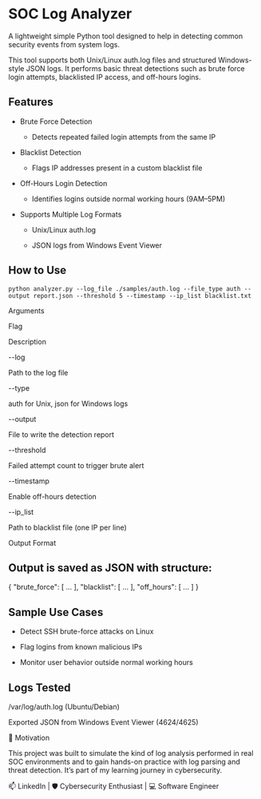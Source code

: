 # SOC Log Analyzer

A lightweight simple Python tool designed to help in detecting common security events from system logs.

This tool supports both Unix/Linux auth.log files and structured Windows-style JSON logs. It performs basic threat detections such as brute force login attempts, blacklisted IP access, and off-hours logins.

## Features

- Brute Force Detection

    - Detects repeated failed login attempts from the same IP

- Blacklist Detection

    - Flags IP addresses present in a custom blacklist file

- Off-Hours Login Detection

    - Identifies logins outside normal working hours (9AM–5PM)

- Supports Multiple Log Formats

    - Unix/Linux auth.log

    - JSON logs from Windows Event Viewer

## How to Use

```
python analyzer.py --log_file ./samples/auth.log --file_type auth --output report.json --threshold 5 --timestamp --ip_list blacklist.txt
```
Arguments

Flag

Description

--log

Path to the log file

--type

auth for Unix, json for Windows logs

--output

File to write the detection report

--threshold

Failed attempt count to trigger brute alert

--timestamp

Enable off-hours detection

--ip_list

Path to blacklist file (one IP per line)

Output Format

## Output is saved as JSON with structure:

{
  "brute_force": [ ... ],
  "blacklist": [ ... ],
  "off_hours": [ ... ]
}

## Sample Use Cases

- Detect SSH brute-force attacks on Linux

- Flag logins from known malicious IPs

- Monitor user behavior outside normal working hours

## Logs Tested

/var/log/auth.log (Ubuntu/Debian)

Exported JSON from Windows Event Viewer (4624/4625)

📌 Motivation

This project was built to simulate the kind of log analysis performed in real SOC environments and to gain hands-on practice with log parsing and threat detection. It’s part of my learning journey in cybersecurity.


📫 LinkedIn | 🛡️ Cybersecurity Enthusiast | 💻 Software Engineer

